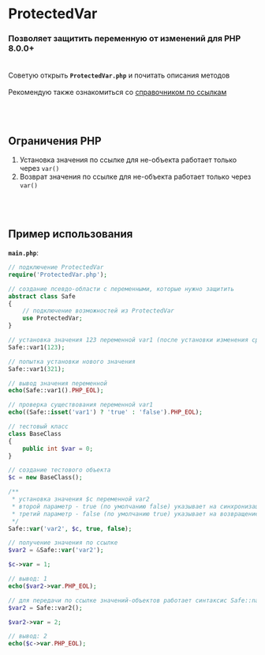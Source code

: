 # ProtectedVar
### Позволяет защитить переменную от изменений для PHP 8.0.0+<br><br>

Советую открыть **`ProtectedVar.php`** и почитать описания методов<br><br>
Рекомендую также ознакомиться со [справочником по ссылкам](https://www.php.net/manual/ru/language.references.php)

<br><br>
## Ограничения PHP
1. Установка значения по ссылке для не-объекта работает только через `var()`
2. Возврат значения по ссылке для не-объекта работает только через `var()`

<br><br>
## Пример использования
**`main.php`**:
```php
// подключение ProtectedVar
require('ProtectedVar.php');

// создание псевдо-области с переменными, которые нужно защитить
abstract class Safe
{
    // подключение возможностей из ProtectedVar
    use ProtectedVar;
}

// установка значения 123 переменной var1 (после установки изменения сразу блокируются)
Safe::var1(123);

// попытка установки нового значения
Safe::var1(321);

// вывод значения переменной
echo(Safe::var1().PHP_EOL);

// проверка существования переменной var1
echo((Safe::isset('var1') ? 'true' : 'false').PHP_EOL);

// тестовый класс
class BaseClass
{
    public int $var = 0;
}

// создание тестового объекта
$c = new BaseClass();

/**
 * установка значения $c переменной var2
 * второй параметр - true (по умолчанию false) указывает на синхронизацию значения с переменной $c
 * третий параметр - false (по умолчанию true) указывает на возвращение значения по ссылке
 */
Safe::var('var2', $c, true, false);

// получение значения по ссылке 
$var2 = &Safe::var('var2');

$c->var = 1;

// вывод: 1
echo($var2->var.PHP_EOL);

// для передачи по ссылке значений-объектов работает синтаксис Safe::name()
$var2 = Safe::var2();

$var2->var = 2;

// вывод: 2
echo($c->var.PHP_EOL);
```
